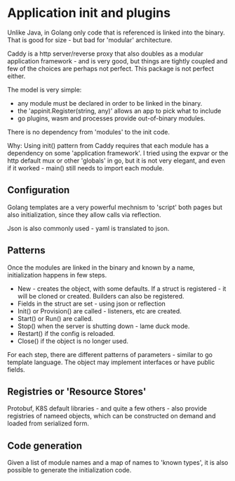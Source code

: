 # Application init and plugins

Unlike Java, in Golang only code that is referenced is linked into the 
binary. That is good for size - but bad for 'modular' architecture.

Caddy is a http server/reverse proxy that also doubles as a modular
application framework - and is very good, but things are tightly coupled
and few of the choices are perhaps not perfect. This package is not perfect either.

The model is very simple:
- any module must be declared in order to be linked in the binary.
- the 'appinit.Register(string, any)' allows an app to pick what to include
- go plugins, wasm and processes provide out-of-binary modules.


There is no dependency from 'modules' to the init code.

Why:
Using init() pattern from Caddy requires that each module has a dependency
on some 'application framework'. I tried using the expvar or the http 
default mux or other 'globals' in go, but it is not very elegant, and even if it worked - main() still needs to import each module.

## Configuration

Golang templates are a very powerful mechnism to 'script' both pages but
also initialization, since they allow calls via reflection.

Json is also commonly used - yaml is translated to json.

## Patterns

Once the modules are linked in the binary and known by a name, initialization happens in few steps.

- New - creates the object, with some defaults. If a struct is registered - it will be cloned or created. Builders can also be registered.
- Fields in the struct are set - using json or reflection
- Init() or Provision() are called - listeners, etc are created.
- Start() or Run() are called.
- Stop() when the server is shutting down - lame duck mode.
- Restart() if the config is reloaded.
- Close() if the object is no longer used.

For each step, there are different patterns of parameters - similar to 
go template language. The object may implement interfaces or have public
fields.

## Registries or 'Resource Stores'

Protobuf, K8S default libraries - and quite a few others - also provide 
registries of nameed objects, which can be constructed on demand and loaded
from serialized form.

## Code generation

Given a list of module names and a map of names to 'known types', it is 
also possible to generate the initialization code. 

